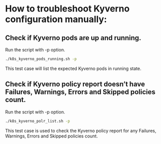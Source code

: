 # How to troubleshoot Kyverno configuration manually:

## Check if Kyverno pods are up and running.

Run the script with -p option.

```bash
./k8s_kyverno_pods_running.sh -p
```

This test case will list the expected Kyverno pods in running state.

## Check if Kyverno policy report doesn’t have Failures, Warnings, Errors and Skipped policies count.

Run the script with -p option.

```bash
./k8s_kyverno_polr_list.sh -p
```

This test case is used to check the Kyverno policy report for any Failures, Warnings, Errors and Skipped policies count.
